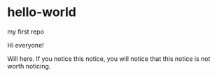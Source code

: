 # hello-world
my first repo

Hi everyone!

Will here.
If you notice this notice, you will notice that this notice is not worth noticing.
